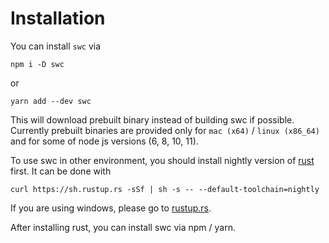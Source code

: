 # Installation

You can install `swc` via

```
npm i -D swc
```

or

```
yarn add --dev swc
```

This will download prebuilt binary instead of building swc if possible.
Currently prebuilt binaries are provided only for `mac (x64)` / `linux (x86_64)`
and for some of node js versions (6, 8, 10, 11).

To use swc in other environment, you should install nightly version of
[rust](https://www.rust-lang.org/) first. It can be done with

```
curl https://sh.rustup.rs -sSf | sh -s -- --default-toolchain=nightly
```

If you are using windows, please go to [rustup.rs](https://rustup.rs).

After installing rust, you can install swc via npm / yarn.
